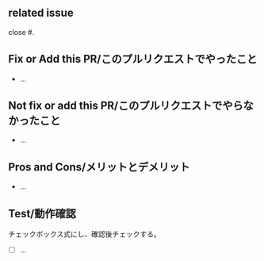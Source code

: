 ## related issue

close #.

## Fix or Add this PR/このプルリクエストでやったこと

- ...


## Not fix or add this PR/このプルリクエストでやらなかったこと

- ...

## Pros and Cons/メリットとデメリット

- ...

## Test/動作確認

チェックボックス式にし、確認後チェックする。

- [ ] ...

